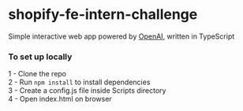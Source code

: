 # shopify-fe-intern-challenge
Simple interactive web app powered by [OpenAI](https://openai.com/api/), written in TypeScript

### To set up locally
1 - Clone the repo  
2 - Run `npm install` to install dependencies  
3 - Create a config.js file inside Scripts directory  
4 - Open index.html on browser  
